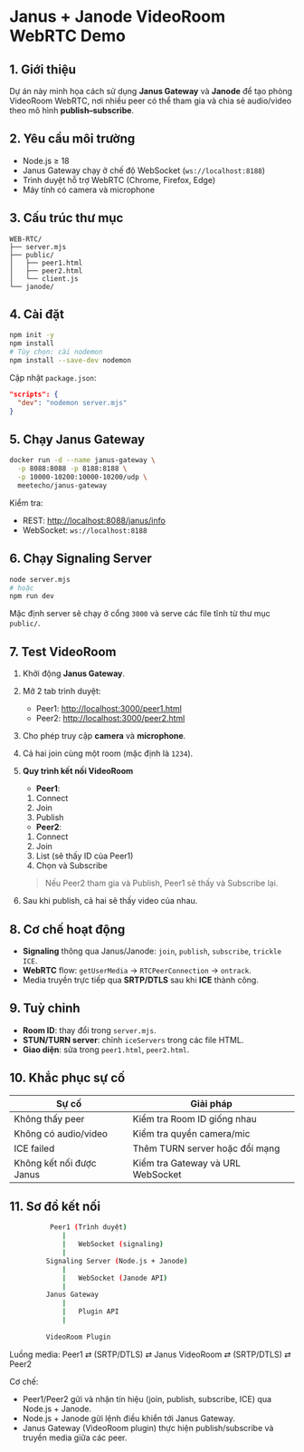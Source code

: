# Janus + Janode VideoRoom WebRTC Demo

## 1. Giới thiệu

Dự án này minh họa cách sử dụng **Janus Gateway** và **Janode** để tạo phòng VideoRoom WebRTC, nơi nhiều peer có thể tham gia và chia sẻ audio/video theo mô hình **publish–subscribe**.

## 2. Yêu cầu môi trường

- Node.js ≥ 18
- Janus Gateway chạy ở chế độ WebSocket (`ws://localhost:8188`)
- Trình duyệt hỗ trợ WebRTC (Chrome, Firefox, Edge)
- Máy tính có camera và microphone

## 3. Cấu trúc thư mục

```
WEB-RTC/
├── server.mjs
├── public/
│   ├── peer1.html
│   ├── peer2.html
│   └── client.js
└── janode/
```

## 4. Cài đặt

```bash
npm init -y
npm install
# Tùy chọn: cài nodemon
npm install --save-dev nodemon
```

Cập nhật `package.json`:

```json
"scripts": {
  "dev": "nodemon server.mjs"
}
```

## 5. Chạy Janus Gateway

```bash
docker run -d --name janus-gateway \
  -p 8088:8088 -p 8188:8188 \
  -p 10000-10200:10000-10200/udp \
  meetecho/janus-gateway
```

Kiểm tra:

- REST: [http://localhost:8088/janus/info](http://localhost:8088/janus/info)
- WebSocket: `ws://localhost:8188`

## 6. Chạy Signaling Server

```bash
node server.mjs
# hoặc
npm run dev
```

Mặc định server sẽ chạy ở cổng `3000` và serve các file tĩnh từ thư mục `public/`.

## 7. Test VideoRoom

1. Khởi động **Janus Gateway**.
2. Mở 2 tab trình duyệt:

   - Peer1: [http://localhost:3000/peer1.html](http://localhost:3000/peer1.html)
   - Peer2: [http://localhost:3000/peer2.html](http://localhost:3000/peer2.html)

3. Cho phép truy cập **camera** và **microphone**.
4. Cả hai join cùng một room (mặc định là `1234`).
5. **Quy trình kết nối VideoRoom**

      - **Peer1**:  
      1. Connect  
      2. Join  
      3. Publish  

      - **Peer2**:  
      1. Connect  
      2. Join  
      3. List (sẽ thấy ID của Peer1)  
      4. Chọn và Subscribe  

      > Nếu Peer2 tham gia và Publish, Peer1 sẽ thấy và Subscribe lại.

6. Sau khi publish, cả hai sẽ thấy video của nhau.

## 8. Cơ chế hoạt động

- **Signaling** thông qua Janus/Janode: `join`, `publish`, `subscribe`, `trickle ICE`.
- **WebRTC** flow: `getUserMedia` → `RTCPeerConnection` → `ontrack`.
- Media truyền trực tiếp qua **SRTP/DTLS** sau khi **ICE** thành công.

## 9. Tuỳ chỉnh

- **Room ID**: thay đổi trong `server.mjs`.
- **STUN/TURN server**: chỉnh `iceServers` trong các file HTML.
- **Giao diện**: sửa trong `peer1.html`, `peer2.html`.

## 10. Khắc phục sự cố

| Sự cố | Giải pháp |
|-------|-----------|
| Không thấy peer | Kiểm tra Room ID giống nhau |
| Không có audio/video | Kiểm tra quyền camera/mic |
| ICE failed | Thêm TURN server hoặc đổi mạng |
| Không kết nối được Janus | Kiểm tra Gateway và URL WebSocket |

## 11. Sơ đồ kết nối
```bash
          Peer1 (Trình duyệt) 
             | 
             |   WebSocket (signaling)  
             |
         Signaling Server (Node.js + Janode) 
             | 
             |   WebSocket (Janode API)  
             |
         Janus Gateway 
             |  
             |   Plugin API 
             |
             
         VideoRoom Plugin
```
Luồng media:
Peer1 ⇄ (SRTP/DTLS) ⇄ Janus VideoRoom ⇄ (SRTP/DTLS) ⇄ Peer2

Cơ chế:
- Peer1/Peer2 gửi và nhận tín hiệu (join, publish, subscribe, ICE) qua Node.js + Janode.
- Node.js + Janode gửi lệnh điều khiển tới Janus Gateway.
- Janus Gateway (VideoRoom plugin) thực hiện publish/subscribe và truyền media giữa các peer.
